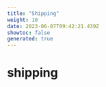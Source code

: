 ```yaml
---
title: "Shipping"
weight: 10
date: 2023-06-07T09:42:21.439Z
showtoc: false
generated: true
---
```

<!-- This file was generated from the Vendure source. Do not modify. Instead, re-run the "docs:build" script -->


# shipping
